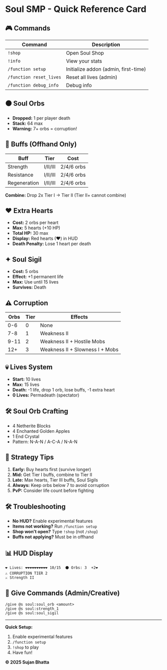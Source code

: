 # Soul SMP - Quick Reference Card

## 🎮 Commands
| Command | Description |
|---------|-------------|
| `!shop` | Open Soul Shop |
| `!info` | View your stats |
| `/function setup` | Initialize addon (admin, first-time) |
| `/function reset_lives` | Reset all lives (admin) |
| `/function debug_info` | Debug info |

## ⚫ Soul Orbs
- **Dropped:** 1 per player death
- **Stack:** 64 max
- **Warning:** 7+ orbs = corruption!

## 💪 Buffs (Offhand Only)
| Buff | Tier | Cost |
|------|------|------|
| Strength | I/II/III | 2/4/6 orbs |
| Resistance | I/II/III | 2/4/6 orbs |
| Regeneration | I/II/III | 2/4/6 orbs |

**Combine:** Drop 2x Tier I → Tier II (Tier II+ cannot combine)

## ❤️ Extra Hearts
- **Cost:** 2 orbs per heart
- **Max:** 5 hearts (+10 HP)
- **Total HP:** 30 max
- **Display:** Red hearts (❤) in HUD
- **Death Penalty:** Lose 1 heart per death

## ✦ Soul Sigil
- **Cost:** 5 orbs
- **Effect:** +1 permanent life
- **Max:** Use until 15 lives
- **Survives:** Death

## ⚠️ Corruption
| Orbs | Tier | Effects |
|------|------|---------|
| 0-6 | 0 | None |
| 7-8 | 1 | Weakness II |
| 9-11 | 2 | Weakness II + Hostile Mobs |
| 12+ | 3 | Weakness II + Slowness I + Mobs |

## 💀 Lives System
- **Start:** 10 lives
- **Max:** 15 lives
- **Death:** -1 life, drop 1 orb, lose buffs, -1 extra heart
- **0 Lives:** Permadeath (spectator)

## 🛠️ Soul Orb Crafting
- 4 Netherite Blocks
- 4 Enchanted Golden Apples
- 1 End Crystal
- Pattern: N-A-N / A-C-A / N-A-N

## 🎯 Strategy Tips
1. **Early:** Buy hearts first (survive longer)
2. **Mid:** Get Tier I buffs, combine to Tier II
3. **Late:** Max hearts, Tier III buffs, Soul Sigils
4. **Always:** Keep orbs below 7 to avoid corruption
5. **PvP:** Consider life count before fighting

## 🛠️ Troubleshooting
- **No HUD?** Enable experimental features
- **Items not working?** Run `/function setup`
- **Shop won't open?** Type `!shop` (not `/shop`)
- **Buffs not applying?** Must be in offhand

## 📊 HUD Display
```
❤ Lives: ❤❤❤❤❤❤❤❤❤❤ 10/15  ⚫ Orbs: 3  +2❤
⚠ CORRUPTION TIER 2
⚔ Strength II
```

## 🎁 Give Commands (Admin/Creative)
```
/give @s soul:soul_orb <amount>
/give @s soul:strength_1
/give @s soul:soul_sigil
```

---

**Quick Setup:**
1. Enable experimental features
2. `/function setup`
3. `!shop` to play
4. Have fun!

**© 2025 Sujan Bhatta**
